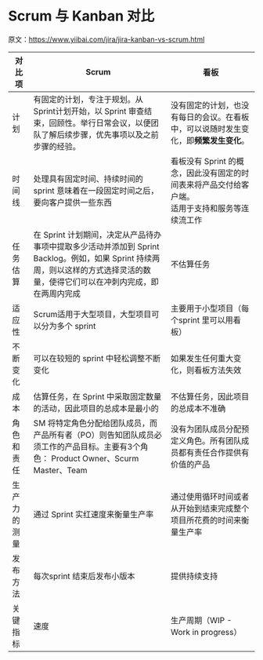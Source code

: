 # Scrum 与 Kanban 对比

原文：https://www.yiibai.com/jira/jira-kanban-vs-scrum.html



| 对比项       | Scrum                                                        | 看板                                                         |
| ------------ | ------------------------------------------------------------ | ------------------------------------------------------------ |
| 计划         | 有固定的计划，专注于规划。从Sprint计划开始，以 Sprint 审查结束，回顾性。举行日常会议，以便团队了解后续步骤，优先事项以及之前步骤的经验。 | 没有固定的计划，也没有每日的会议。在看板中，可以说随时发生变化，即**频繁发生变化**。 |
| 时间线       | 处理具有固定时间、持续时间的 sprint 意味着在一段固定时间之后，要向客户提供一些东西 | 看板没有 Sprint 的概念，因此没有固定的时间表来将产品交付给客户端。<br /> 适用于支持和服务等连续流工作 |
| 任务估算     | 在 Sprint 计划期间，决定从产品待办事项中提取多少活动并添加到 Sprint Backlog。例如，如果 Sprint 持续两周，则以这样的方式选择灵活的数量，使得它们可以在冲刺内完成，即在两周内完成 | 不估算任务                                                   |
| 适应性       | Scrum适用于大型项目，大型项目可以分为多个 sprint             | 主要用于小型项目（每个sprint 里可以用看板）                  |
| 不断变化     | 可以在较短的 sprint 中轻松调整不断变化                       | 如果发生任何重大变化，则看板方法失效                         |
| 成本         | 估算任务，在 Sprint 中采取固定数量的活动，因此项目的总成本是最小的 | 不估算任务，因此项目的总成本不准确                           |
| 角色和责任   | SM 将特定角色分配给团队成员，而产品所有者（PO）则告知团队成员必须工作的产品目标。主要有3个角色： Product Owner、Scurm Master、Team | 没有为团队成员分配预定义角色。所有团队成员都有责任合作提供有价值的产品 |
| 生产力的测量 | 通过 Sprint 实红速度来衡量生产率                             | 通过使用循环时间或者从开始到结束完成整个项目所花费的时间来衡量生产率 |
| 发布方法     | 每次sprint 结束后发布小版本                                  | 提供持续支持                                                 |
| 关键指标     | 速度                                                         | 生产周期（WIP - Work in progress）                           |

